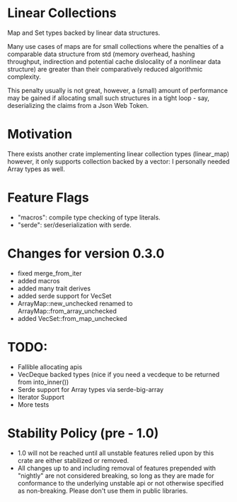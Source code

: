 # Linear Collections
Map and Set types backed by linear data structures.

Many use cases of maps are for small collections where the penalties of a comparable data structure from std 
(memory overhead, hashing throughput, indirection and potential cache dislocality of a nonlinear data structure)
are greater than their comparatively reduced algorithmic complexity.

This penalty usually is not great, however, a (small) amount of performance may be gained if allocating 
small such structures in a tight loop - say, deserializing the claims from a Json Web Token.

# Motivation
There exists another crate implementing linear collection types (linear_map)
however, it only supports collection backed by a vector: I personally needed Array types as well.

# Feature Flags
- "macros": compile type checking of type literals.
- "serde": ser/deserialization with serde.

# Changes for version 0.3.0
- fixed merge_from_iter
- added macros
- added many trait derives
- added serde support for VecSet
- ArrayMap::new_unchecked renamed to ArrayMap::from_array_unchecked
- added VecSet::from_map_unchecked 

# TODO:
- Fallible allocating apis 
- VecDeque backed types (nice if you need a vecdeque to be returned from into_inner())
- Serde support for Array types via serde-big-array
- Iterator Support
- More tests


# Stability Policy (pre - 1.0) 
- 1.0 will not be reached until all unstable features relied upon by this crate are either stabilized or removed.
- All changes up to and including removal of features prepended with "nightly" are not considered breaking, so long as they are made 
  for conformance to the underlying unstable api or not otherwise specified as non-breaking. Please don't use them in public libraries.

